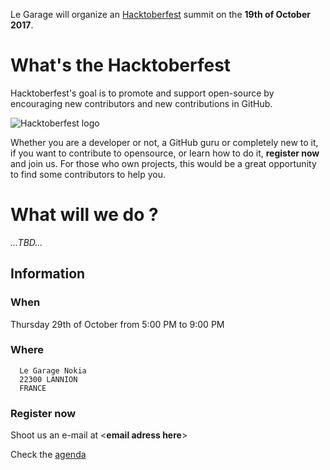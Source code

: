 Le Garage will organize an [Hacktoberfest](https://hacktoberfest.digitalocean.com/) summit on the **19th of October 2017**.

# What's the Hacktoberfest
Hacktoberfest's goal is to promote and support open-source by encouraging new contributors and new contributions in GitHub.

![Hacktoberfest logo](https://hacktoberfest.digitalocean.com/assets/hacktoberfest-2017-social-card-894a0558dba205f7142f3130c06823d72427a9d751d0f8c7db8a0079397178aa.jpg)

Whether you are a developer or not, a GitHub guru or completely new to it, if you want to contribute to opensource, or learn how to do it, **register now** and join us.
For those who own projects, this would be a great opportunity to find some contributors to help you.

# What will we do ?
*...TBD...*

## Information
### When
  Thursday 29th of October from 5:00 PM to 9:00 PM
### Where
```  
  Le Garage Nokia
  22300 LANNION
  FRANCE
```

### Register now
Shoot us an e-mail at <**email adress here**>
  
Check the [agenda](./agenda)

